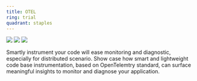 ```yaml
---
title: OTEL
ring: trial
quadrant: staples
---
```


[![](https://img.shields.io/badge/OpenTelemtry-ef8d22?logo=hackthebox&logoColor=000&style=flat)](https://opentelemetry.io/)
[![](https://img.shields.io/badge/grafana-ef8d22?logo=hackthebox&logoColor=000&style=flat)](https://grafana.com/)
[![](https://img.shields.io/badge/romain%20vasseur-834187?logo=ubuntu&logoColor=000&style=flat)](https://github.com/RVR06)

Smartly instrument your code will ease monitoring and diagnostic, especially for distributed scenario. Show case how smart and lightweight code base instrumentation, based on OpenTelemtry standard, can surface meaningful insights to monitor and diagnose your application.